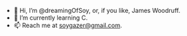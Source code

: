 - 👋 Hi, I’m @dreamingOfSoy, or, if you like, James Woodruff.
- 🌱 I’m currently learning C.
- 📫 Reach me at soygazer@gmail.com.

<!---
dreamingOfSoy/dreamingOfSoy is a ✨ special ✨ repository because its `README.md` (this file) appears on your GitHub profile.
You can click the Preview link to take a look at your changes.
--->
